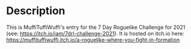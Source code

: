 # Description

This is MuffiTuffiWuffi's entry for the 7 Day Roguelike Challenge for 2021 (see:
https://itch.io/jam/7drl-challenge-2021). It is hosted on itch.io here:
https://muffituffiwuffi.itch.io/a-roguelike-where-you-fight-in-formation
